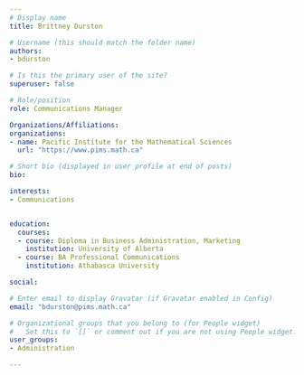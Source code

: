 ```yaml
---
# Display name
title: Brittney Durston

# Username (this should match the folder name)
authors:
- bdurston

# Is this the primary user of the site?
superuser: false

# Role/position
role: Communications Manager

Organizations/Affiliations:
organizations:
- name: Pacific Institute for the Mathematical Sciences
  url: "https://www.pims.math.ca"

# Short bio (displayed in user profile at end of posts)
bio: 

interests:
- Communications


education:
  courses:
  - course: Diploma in Business Administration, Marketing
    institution: University of Alberta
  - course: BA Professional Communications
    institution: Athabasca University

social:

# Enter email to display Gravatar (if Gravatar enabled in Config)
email: "bdurston@pims.math.ca"

# Organizational groups that you belong to (for People widget)
#   Set this to `[]` or comment out if you are not using People widget.
user_groups:
- Administration

---
```

